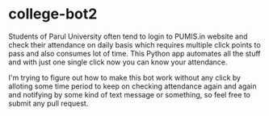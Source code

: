 # college-bot2

Students of Parul University often tend to login to PUMIS.in website and check their attendance on daily basis which requires multiple click points to pass and also consumes lot of time. This Python app automates all the stuff and with just one single click now you can know your attendance. 

I'm trying to figure out how to make this bot work without any click by alloting some time period to keep on checking attendance again and again and notifying by some kind of text message or something, so feel free to submit any pull request. 
